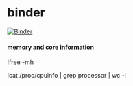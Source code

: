 # binder

[![Binder](https://mybinder.org/badge_logo.svg)](https://mybinder.org/v2/gh/sahinbatmaz/binder/master)

#### memory and core information

!free -mh

!cat /proc/cpuinfo | grep processor | wc -l
